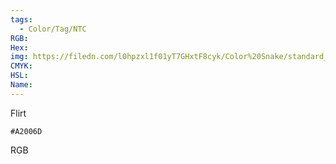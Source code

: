 ```yaml
---
tags:
  - Color/Tag/NTC
RGB:
Hex:
img: https://filedn.com/l0hpzxl1f01yT7GHxtF8cyk/Color%20Snake/standard_csv_to_svg//A2006D.svg
CMYK:
HSL:
Name:
---
```

Flirt
```palette
#A2006D
```
RGB
